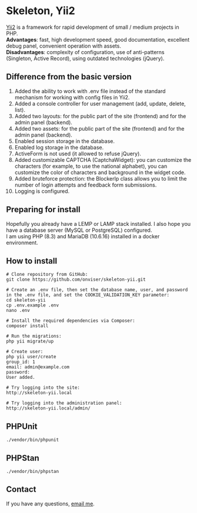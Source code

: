 # Skeleton, Yii2

[Yii2](https://www.yiiframework.com/) is a framework for rapid development of small / medium projects in PHP.  
**Advantages**: fast, high development speed, good documentation, excellent debug panel, convenient operation with
assets.  
**Disadvantages**: complexity of configuration, use of anti-patterns (Singleton, Active Record), using outdated
technologies (jQuery).

## Difference from the basic version

1. Added the ability to work with .env file instead of the standard mechanism for working with config files in Yii2.
2. Added a console controller for user management (add, update, delete, list).
3. Added two layouts: for the public part of the site (frontend) and for the admin panel (backend).
4. Added two assets: for the public part of the site (frontend) and for the admin panel (backend).
5. Enabled session storage in the database.
6. Enabled log storage in the database.
7. ActiveForm is not used (it allowed to refuse jQuery).
8. Added customizable CAPTCHA (CaptchaWidget): you can customize the characters (for example, to use the national
   alphabet), you can customize the color of characters and background in the widget code.
9. Added bruteforce protection: the BlockerIp class allows you to limit the number of login attempts and feedback form
   submissions.
10. Logging is configured.

## Preparing for install

Hopefully you already have a LEMP or LAMP stack installed. I also hope you have a database server (MySQL or PostgreSQL) configured.  
I am using PHP (8.3) and MariaDB (10.6.16) installed in a docker environment.

## How to install

```
# Clone repository from GitHub:
git clone https://github.com/onviser/skeleton-yii.git

# Create an .env file, then set the database name, user, and password in the .env file, and set the COOKIE_VALIDATION_KEY parameter:
cd skeleton-yii
cp .env.example .env
nano .env

# Install the required dependencies via Composer:
composer install

# Run the migrations:
php yii migrate/up

# Create user:
php yii user/create
group_id: 1
email: admin@example.com
password:
User added.

# Try logging into the site:
http://skeleton-yii.local

# Try logging into the administration panel:
http://skeleton-yii.local/admin/
```

## PHPUnit

```
./vendor/bin/phpunit
```

## PHPStan

```
./vendor/bin/phpstan
```

## Contact

If you have any questions, [email me](https://onviser.com/).
